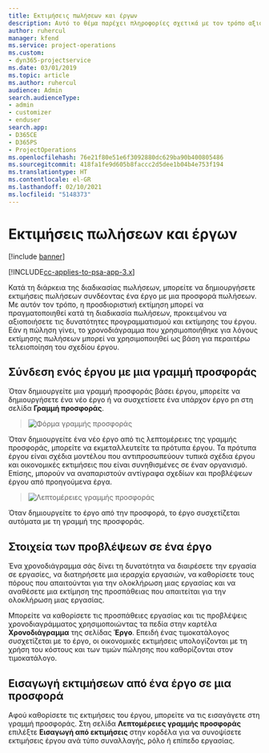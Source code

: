 ```yaml
---
title: Εκτιμήσεις πωλήσεων και έργων
description: Αυτό το θέμα παρέχει πληροφορίες σχετικά με τον τρόπο αξιοποίησης του χρονοδιαγράμματος και των εκτιμήσεων στη διαδικασία πωλήσεων.
author: ruhercul
manager: kfend
ms.service: project-operations
ms.custom:
- dyn365-projectservice
ms.date: 03/01/2019
ms.topic: article
ms.author: ruhercul
audience: Admin
search.audienceType:
- admin
- customizer
- enduser
search.app:
- D365CE
- D365PS
- ProjectOperations
ms.openlocfilehash: 76e21f80e51e6f3092880dc629ba90b400805486
ms.sourcegitcommit: 418fa1fe9d605b8faccc2d5dee1b04b4e753f194
ms.translationtype: HT
ms.contentlocale: el-GR
ms.lasthandoff: 02/10/2021
ms.locfileid: "5148373"
---
```

# <a name="sales-estimates-and-projects"></a>Εκτιμήσεις πωλήσεων και έργων

[!include [banner](../includes/psa-now-project-operations.md)]

[!INCLUDE[cc-applies-to-psa-app-3.x](../includes/cc-applies-to-psa-app-3x.md)]

Κατά τη διάρκεια της διαδικασίας πωλήσεων, μπορείτε να δημιουργήσετε εκτιμήσεις πωλήσεων συνδέοντας ένα έργο με μια προσφορά πωλήσεων. Με αυτόν τον τρόπο, η προσδιοριστική εκτίμηση μπορεί να πραγματοποιηθεί κατά τη διαδικασία πωλήσεων, προκειμένου να αξιοποιήσετε τις δυνατότητες προγραμματισμού και εκτίμησης του έργου. Εάν η πώληση γίνει, το χρονοδιάγραμμα που χρησιμοποιήθηκε για λόγους εκτίμησης πωλήσεων μπορεί να χρησιμοποιηθεί ως βάση για περαιτέρω τελειοποίηση του σχεδίου έργου.

## <a name="linking-a-project-to-a-quote-line"></a>Σύνδεση ενός έργου με μια γραμμή προσφοράς

Όταν δημιουργείτε μια γραμμή προσφοράς βάσει έργου, μπορείτε να δημιουργήσετε ένα νέο έργο ή να συσχετίσετε ένα υπάρχον έργο pn στη σελίδα **Γραμμή προσφοράς**. 

> ![Φόρμα γραμμής προσφοράς](media/project-8.png)
 
Όταν δημιουργείτε ένα νέο έργο από τις λεπτομέρειες της γραμμής προσφοράς, μπορείτε να εκμεταλλευτείτε τα πρότυπα έργου. Τα πρότυπα έργου είναι σχέδια μοντέλου που αντιπροσωπεύουν τυπικά σχέδια έργου και οικονομικές εκτιμήσεις που είναι συνηθισμένες σε έναν οργανισμό. Επίσης, μπορούν να αναπαριστούν αντίγραφα σχεδίων και προβλέψεων έργου από προηγούμενα έργα.

> ![Λεπτομέρειες γραμμής προσφοράς](media/project-9.png)
  
Όταν δημιουργείτε το έργο από την προσφορά, το έργο συσχετίζεται αυτόματα με τη γραμμή της προσφοράς.

## <a name="components-of-estimates-in-a-project"></a>Στοιχεία των προβλέψεων σε ένα έργο

Ένα χρονοδιάγραμμα σάς δίνει τη δυνατότητα να διαιρέσετε την εργασία σε εργασίες, να διατηρήσετε μια ιεραρχία εργασιών, να καθορίσετε τους πόρους που απαιτούνται για την ολοκλήρωση μιας εργασίας και να αναθέσετε μια εκτίμηση της προσπάθειας που απαιτείται για την ολοκλήρωση μιας εργασίας.

Μπορείτε να καθορίσετε τις προσπάθειες εργασίας και τις προβλέψεις χρονοδιαγράμματος χρησιμοποιώντας τα πεδία στην καρτέλα **Χρονοδιάγραμμα** της σελίδας **Έργο**. Επειδή ένας τιμοκατάλογος συσχετίζεται με το έργο, οι οικονομικές εκτιμήσεις υπολογίζονται με τη χρήση του κόστους και των τιμών πώλησης που καθορίζονται στον τιμοκατάλογο.

## <a name="importing-estimates-from-a-project-into-a-quote"></a>Εισαγωγή εκτιμήσεων από ένα έργο σε μια προσφορά

Αφού καθορίσετε τις εκτιμήσεις του έργου, μπορείτε να τις εισαγάγετε στη γραμμή προσφοράς. Στη σελίδα **Λεπτομέρειες γραμμής προσφοράς** επιλέξτε **Εισαγωγή από εκτιμήσεις** στην κορδέλα για να συνοψίσετε εκτιμήσεις έργου ανά τύπο συναλλαγής, ρόλο ή επίπεδο εργασίας.
